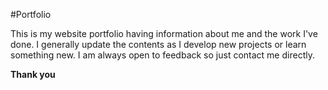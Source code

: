 #Portfolio

This is my website portfolio having information about me and the work I've done.
I generally update the contents as I develop new projects or learn something new. 
I am always open to feedback so just contact me directly.

__Thank you__
